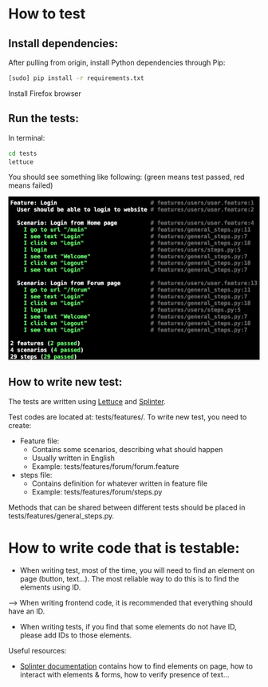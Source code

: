 # How to test

## Install dependencies:

After pulling from origin, install Python dependencies through Pip:

```bash
[sudo] pip install -r requirements.txt
```

Install Firefox browser

## Run the tests:

In terminal:

```bash
cd tests
lettuce
```

You should see something like following: (green means test passed, red means failed)

![](./images/test_results.png)

## How to write new test:

The tests are written using [Lettuce](http://lettuce.it/) and [Splinter](splinter.readthedocs.org/en/latest/).

Test codes are located at: tests/features/. To write new test, you need to create:
- Feature file:
  - Contains some scenarios, describing what should happen
  - Usually written in English
  - Example: tests/features/forum/forum.feature
- steps file:
  - Contains definition for whatever written in feature file
  - Example: tests/features/forum/steps.py

Methods that can be shared between different tests should be placed in tests/features/general_steps.py.

# How to write code that is testable:

- When writing test, most of the time, you will need to find an element on page (button, text...). The most reliable way to do this is to find the elements using ID.

--> When writing frontend code, it is recommended that everything should have an ID.

- When writing tests, if you find that some elements do not have ID, please add IDs to those elements.

Useful resources:
- [Splinter documentation](https://splinter.readthedocs.org/en/latest/#features) contains how to find elements on page, how to interact with elements & forms, how to verify presence of text...
